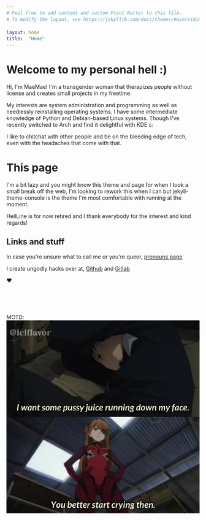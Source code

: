 ```yaml
---
# Feel free to add content and custom Front Matter to this file.
# To modify the layout, see https://jekyllrb.com/docs/themes/#overriding-theme-defaults

layout: home
title:  "Home"
---
```


<meta
  http-equiv="Content-Security-Policy"
  content="default-src 'self'; script-src static.cloudflareinsights.com; connect-src cloudflareinsights.com;  script-src 'self' ajax.cloudflare.com; object-src 'none'"/>

# Welcome to my personal hell :)

Hi, I'm MaeMae! I'm a transgender woman that therapizes people without license and creates small projects in my freetime.

My interests are system administration and programming as well as needlessly reinstalling operating systems.
I have some intermediate knowledge of Python and Debian-based Linux systems. 
Though I've recently switched to Arch and find it delightful with KDE c:

I like to chitchat with other people and be on the bleeding edge of tech, even with the headaches that come with that.

# This page
I'm a bit lazy and you might know this theme and page for when I took a small break off the web, I'm looking to rework this when I can but jekyll-theme-console is the theme I'm most comfortable with running at the moment.

HellLine is for now retired and I thank everybody for the interest and kind regards!

## Links and stuff

In case you're unsure what to call me or you're queer,
[pronouns.page](https://en.pronouns.page/@maeimaei)

I create ungodly hacks over at,
[Github](https://github.com/MaeiMaei) and [Gitlab](https://gitlab.com/MaeiMaei)




❤️

<br>
<br>
<br>


MOTD:
<img src="startcrying.png">